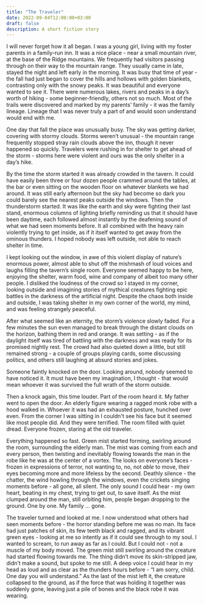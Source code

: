 ```yaml
---
title: "The Traveler"
date: 2022-09-04T12:00:00+03:00
draft: false
description: A short fiction story
---
```


I will never forget how it all began. I was a young girl, living with my foster parents in a family-run inn. It was a nice place - near a small mountain river, at the base of the Ridge mountains. We frequently had visitors passing through on their way to the mountain range. They usually came in late, stayed the night and left early in the morning. It was busy that time of year - the fall had just began to cover the hills and hollows with golden blankets, contrasting only with the snowy peaks. It was beautiful and everyone wanted to see it. There were numerous lakes, rivers and peaks in a day’s worth of hiking - some beginner-friendly, others not so much. Most of the trails were discovered and marked by my parents’ family - it was the family lineage. Lineage that I was never truly a part of and would soon understand would end with me.

One day that fall the place was unusually busy. The sky was getting darker, covering with stormy clouds. Storms weren’t unusual - the mountain range frequently stopped stray rain clouds above the inn, though it never happened so quickly. Travelers were rushing in for shelter to get ahead of the storm - storms here were violent and ours was the only shelter in a day’s hike.

By the time the storm started it was already crowded in the tavern. It could have easily been three or four dozen people crammed around the tables, at the bar or even sitting on the wooden floor on whatever blankets we had around. It was still early afternoon but the sky had become so dark you could barely see the nearest peaks outside the windows. Then the thunderstorm started. It was like the earth and sky were fighting their last stand, enormous columns of lighting briefly reminding us that it should have been daytime, each followed almost instantly by the deafening sound of what we had seen moments before. It all combined with the heavy rain violently trying to get inside, as if it itself wanted to get away from the ominous thunders. I hoped nobody was left outside, not able to reach shelter in time.

I kept looking out the window, in awe of this violent display of nature’s enormous power, almost able to shut off the mishmash of loud voices and laughs filling the tavern’s single room. Everyone seemed happy to be here, enjoying the shelter, warm food, wine and company of albeit too many other people. I disliked the loudness of the crowd so I stayed in my corner, looking outside and imagining stories of mythical creatures fighting epic battles in the darkness of the artificial night. Despite the chaos both inside and outside, I was taking shelter in my own corner of the world, my mind, and was feeling strangely peaceful.

After what seemed like an eternity, the storm’s violence slowly faded. For a few minutes the sun even managed to break through the distant clouds on the horizon, bathing them in red and orange. It was setting - as if the daylight itself was tired of battling with the darkness and was ready for its promised nightly rest. The crowd had also quieted down a little, but still remained strong - a couple of groups playing cards, some discussing politics, and others still laughing at absurd stories and jokes.

Someone faintly knocked on the door. Looking around, nobody seemed to have noticed it. It must have been my imagination, I thought - that would mean whoever it was survived the full wrath of the storm outside.

Then a knock again, this time louder. Part of the room heard it. My father went to open the door. An elderly figure wearing a ragged monk robe with a hood walked in. Whoever it was had an exhausted posture, hunched over even. From the corner I was sitting in I couldn't see his face but it seemed like most people did. And they were terrified. The room filled with quiet dread. Everyone frozen, staring at the old traveler.

Everything happened so fast. Green mist started forming, swirling around the room, surrounding the elderly man. The mist was coming from each and every person, then twisting and inevitably flowing towards the man in the robe like he was at the center of a vortex. The looks on everyone’s faces - frozen in expressions of terror, not wanting to, no, not *able* to move, their eyes becoming more and more lifeless by the second. Deathly silence - the chatter, the wind howling through the windows, even the crickets singing moments before - all gone, all silent. The only sound I could hear - my own heart, beating in my chest, trying to get out, to save itself. As the mist clumped around the man, still orbiting him, people began dropping to the ground. One by one. My family … gone.

The traveler turned and looked at me. I now understood what others had seen moments before - the horror standing before me was no man. Its face had just patches of skin, its few teeth black and ragged, and its vibrant green eyes - looking at me so intently as if it could see through to my soul. I wanted to scream, to run away as far as I could. But I could not - not a muscle of my body moved. The green mist still swirling around the creature had started flowing towards me. The thing didn’t move its skin-stripped jaw, didn’t make a sound, but spoke to me still. A deep voice I could hear in my head as loud and as clear as the thunders hours before - “I am sorry, child. One day you will understand.” As the last of the mist left it, the creature collapsed to the ground, as if the force that was holding it together was suddenly gone, leaving just a pile of bones and the black robe it was wearing.
